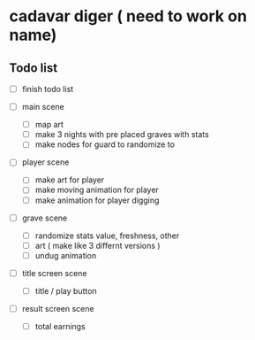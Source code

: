 # cadavar diger ( need to work on name)
## Todo list

- [ ] finish todo list

- [ ] main scene
    - [ ] map art
    - [ ] make 3 nights with pre placed graves with stats
    - [ ] make nodes for guard to randomize to

- [ ] player scene
    - [ ] make art for player
    - [ ] make moving animation for player
    - [ ] make animation for player digging

- [ ] grave scene
    - [ ] randomize stats value, freshness, other
    - [ ] art ( make like 3 differnt versions )
    - [ ] undug animation

- [ ] title screen scene
    - [ ] title / play button

- [ ] result screen scene
    - [ ] total earnings







